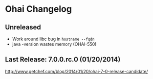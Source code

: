 # Ohai Changelog

## Unreleased

* Work around libc bug in `hostname --fqdn`
* java -version wastes memory (OHAI-550)

## Last Release: 7.0.0.rc.0 (01/20/2014)

http://www.getchef.com/blog/2014/01/20/ohai-7-0-release-candidate/
